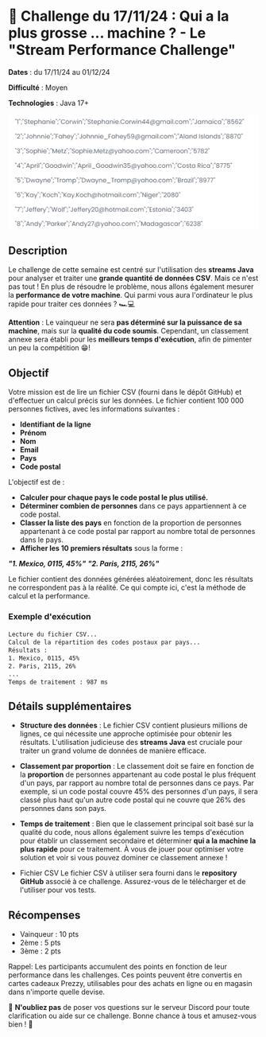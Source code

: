# 🚀 Challenge du 17/11/24 : Qui a la plus grosse ... machine ? - Le "Stream Performance Challenge"

**Dates** : du 17/11/24 au 01/12/24

**Difficulté** : Moyen

**Technologies** : Java 17+ 

![dataset](./_images/largedataset.png "Dataset")

## Description
Le challenge de cette semaine est centré sur l'utilisation des **streams Java** pour analyser et traiter une **grande quantité de données CSV**. Mais ce n'est pas tout ! En plus de résoudre le problème, nous allons également mesurer la **performance de votre machine**. Qui parmi vous aura l'ordinateur le plus rapide pour traiter ces données ? 🏎️💻

**Attention** : Le vainqueur ne sera **pas déterminé sur la puissance de sa machine**, mais sur la **qualité du code soumis**. Cependant, un classement annexe sera établi pour les **meilleurs temps d'exécution**, afin de pimenter un peu la compétition 😁!

## Objectif
Votre mission est de lire un fichier CSV (fourni dans le dépôt GitHub) et d'effectuer un calcul précis sur les données. Le fichier contient 100 000 personnes fictives, avec les informations suivantes :

- **Identifiant de la ligne**
- **Prénom**
- **Nom**
- **Email**
- **Pays**
- **Code postal**

L'objectif est de :

- **Calculer pour chaque pays le code postal le plus utilisé.**
- **Déterminer combien de personnes** dans ce pays appartiennent à ce code postal.
- **Classer la liste des pays** en fonction de la proportion de personnes appartenant à ce code postal par rapport au nombre total de personnes dans le pays.
- **Afficher les 10 premiers résultats** sous la forme :

***"1. Mexico, 0115, 45%"***
***"2. Paris, 2115, 26%"***

Le fichier contient des données générées aléatoirement, donc les résultats ne correspondent pas à la réalité. Ce qui compte ici, c'est la méthode de calcul et la performance.

### Exemple d'exécution

```dos
Lecture du fichier CSV...  
Calcul de la répartition des codes postaux par pays...  
Résultats :  
1. Mexico, 0115, 45%  
2. Paris, 2115, 26%  
...
Temps de traitement : 987 ms
```

## Détails supplémentaires

- **Structure des données** : Le fichier CSV contient plusieurs millions de lignes, ce qui nécessite une approche optimisée pour obtenir les résultats. L'utilisation judicieuse des **streams Java** est cruciale pour traiter un grand volume de données de manière efficace.

- **Classement par proportion** : Le classement doit se faire en fonction de la **proportion** de personnes appartenant au code postal le plus fréquent d'un pays, par rapport au nombre total de personnes dans ce pays. Par exemple, si un code postal couvre 45% des personnes d'un pays, il sera classé plus haut qu'un autre code postal qui ne couvre que 26% des personnes dans son pays.
- **Temps de traitement** : Bien que le classement principal soit basé sur la qualité du code, nous allons également suivre les temps d'exécution pour établir un classement secondaire et déterminer **qui a la machine la plus rapide** pour ce traitement. À vous de jouer pour optimiser votre solution et voir si vous pouvez dominer ce classement annexe !
- Fichier CSV
Le fichier CSV à utiliser sera fourni dans le **repository GitHub** associé à ce challenge. Assurez-vous de le télécharger et de l'utiliser pour vos tests.


## Récompenses
- Vainqueur : 10 pts
- 2ème : 5 pts
- 3ème : 2 pts

Rappel: Les participants accumulent des points en fonction de leur performance dans les challenges. Ces points peuvent être convertis en cartes cadeaux Prezzy, utilisables pour des achats en ligne ou en magasin dans n'importe quelle devise.

💬 **N'oubliez pas** de poser vos questions sur le serveur Discord pour toute clarification ou aide sur ce challenge. Bonne chance à tous et amusez-vous bien ! 🎉

